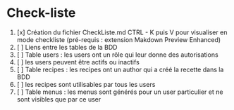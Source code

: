 # Check-liste

1. [x] Création du fichier CheckListe.md CTRL - K puis V pour visualiser en mode checkliste (pré-requis : extension Makdown Preview Enhanced)
2. [ ] Liens entre les tables de la BDD
3. [ ] Table users : les users ont un rôle qui leur donne des autorisations
4. [ ] les users peuvent être actifs ou inactifs
5. [ ] Table recipes : les recipes ont un author qui a créé la recette dans la BDD
6. [ ] les recipes sont utilisables par tous les users
7. [ ] Table menus : les menus sont générés pour un user particulier et ne sont visibles que par ce user
